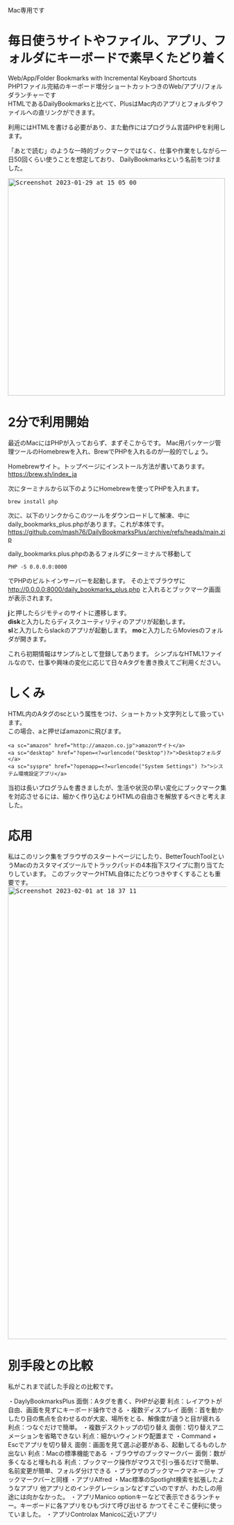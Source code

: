 Mac専用です  

# 毎日使うサイトやファイル、アプリ、フォルダにキーボードで素早くたどり着く
Web/App/Folder Bookmarks with Incremental Keyboard Shortcuts  
PHP1ファイル完結のキーボード増分ショートカットつきのWeb/アプリ/フォルダランチャーです  
HTMLであるDailyBookmarksと比べて、PlusはMac内のアプリとフォルダやファイルへの直リンクができます。

利用にはHTMLを書ける必要があり、また動作にはプログラム言語PHPを利用します。

「あとで読む」のような一時的ブックマークではなく、仕事や作業をしながら一日50回くらい使うことを想定しており、
DailyBookmarksという名前をつけました。


<kbd><img width="500" alt="Screenshot 2023-01-29 at 15 05 00" src="https://user-images.githubusercontent.com/1288268/215308281-af03ddf9-3915-47ba-bfc1-2dbb8b354880.png"></kbd>

# 2分で利用開始

最近のMacにはPHPが入っておらず、まずそこからです。
Mac用パッケージ管理ツールのHomebrewを入れ、BrewでPHPを入れるのが一般的でしょう。

Homebrewサイト。トップページにインストール方法が書いてあります。
https://brew.sh/index_ja

次にターミナルから以下のようにHomebrewを使ってPHPを入れます。
```
brew install php 
```

次に、以下のリンクからこのツールをダウンロードして解凍、中にdaily_bookmarks_plus.phpがあります。これが本体です。  
https://github.com/mash76/DailyBookmarksPlus/archive/refs/heads/main.zip

daily_bookmarks.plus.phpのあるフォルダにターミナルで移動して
```
PHP -S 0.0.0.0:8000
```
でPHPのビルトインサーバーを起動します。
その上でブラウザに
http://0.0.0.0:8000/daily_bookmarks_plus.php
と入れるとブックマーク画面が表示されます。

**j**と押したらジモティのサイトに遷移します。  
**disk**と入力したらディスクユーティリティのアプリが起動します。  
**sl**と入力したらslackのアプリが起動します。
**mo**と入力したらMoviesのフォルダが開きます。

これら初期情報はサンプルとして登録してあります。
シンプルなHTML1ファイルなので、仕事や興味の変化に応じて日々Aタグを書き換えてご利用ください。

# しくみ
HTML内のAタグのscという属性をつけ、ショートカット文字列として扱っています。  
この場合、aと押せばamazonに飛びます。 

```
<a sc="amazon" href="http://amazon.co.jp">amazonサイト</a>
<a sc="desktop" href="?open=<?=urlencode("Desktop")?>">Desktopフォルダ</a>
<a sc="syspre" href="?openapp=<?=urlencode("System Settings") ?>">システム環境設定アプリ</a>
```


当初は長いプログラムを書きましたが、生活や状況の早い変化にブックマーク集を対応させるには、細かく作り込むよりHTMLの自由さを解放するべきと考えました。

# 応用
私はこのリンク集をブラウザのスタートページにしたり、BetterTouchToolというMacのカスタマイズツールでトラックパッドの4本指下スワイプに割り当てたりしています。
このブックマークHTML自体にたどりつきやすくすることも重要です。
<kbd>
<img width="1041" alt="Screenshot 2023-02-01 at 18 37 11" src="https://user-images.githubusercontent.com/1288268/216006254-fad8e16e-2bc0-4963-8541-4dbab21dc0c0.png"></kbd>



# 別手段との比較

私がこれまで試した手段との比較です。

・DaylyBookmarksPlus
    面倒：Aタグを書く、PHPが必要
    利点：レイアウトが自由、画面を見ずにキーボード操作できる
・複数ディスプレイ 
    面倒：首を動かしたり目の焦点を合わせるのが大変、場所をとる、解像度が違うと目が疲れる
    利点：つなぐだけで簡単。
・複数デスクトップの切り替え
    面倒：切り替えアニメーションを省略できない
    利点：細かいウィンドウ配置まで
・Command + Escでアプリを切り替え
    面倒：画面を見て選ぶ必要がある、起動してるものしか出ない
    利点：Macの標準機能である
・ブラウザのブックマークバー
    面倒：数が多くなると埋もれる
    利点：ブックマーク操作がマウスで引っ張るだけで簡単、名前変更が簡単、フォルダ分けできる
・ブラウザのブックマークマネージャ
    ブックマークバーと同様
・アプリAlfred
    ・Mac標準のSpotlight検索を拡張したようなアプリ
    他アプリとのインテグレーションなどすごいのですが、わたしの用途には向かなかった。
・アプリManico
    optionキーなどで表示できるランチャー。キーボードに各アプリをひもづけて呼び出せる
    かつてそこそこ便利に使っていました。
・アプリControlax
    Manicoに近いアプリ
